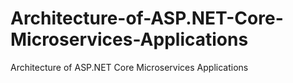 # Architecture-of-ASP.NET-Core-Microservices-Applications
Architecture of ASP.NET Core Microservices Applications
